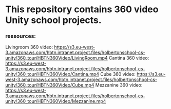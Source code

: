 # This repository contains 360 video Unity school projects.

### ressources:
Livingroom 360 video: https://s3.eu-west-3.amazonaws.com/hbtn.intranet.project.files/holbertonschool-cs-unity/360_tour/HBTN360Video/LivingRoom.mp4
Cantina 360 video: https://s3.eu-west-3.amazonaws.com/hbtn.intranet.project.files/holbertonschool-cs-unity/360_tour/HBTN360Video/Cantina.mp4
Cube 360 video: https://s3.eu-west-3.amazonaws.com/hbtn.intranet.project.files/holbertonschool-cs-unity/360_tour/HBTN360Video/Cube.mp4
Mezzanine 360 video: https://s3.eu-west-3.amazonaws.com/hbtn.intranet.project.files/holbertonschool-cs-unity/360_tour/HBTN360Video/Mezzanine.mp4
